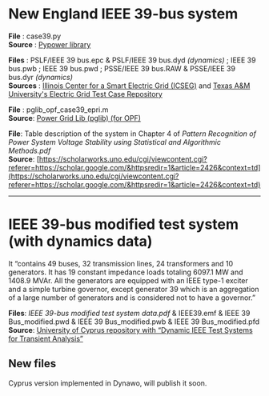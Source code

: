 # New England IEEE 39-bus system

**File** : case39.py  
**Source** : [Pypower library](https://github.com/rwl/PYPOWER/tree/master/pypower)

**Files** : PSLF/IEEE 39 bus.epc & PSLF/IEEE 39 bus.dyd *(dynamics)* ; IEEE 39 bus.pwb ; IEEE 39 bus.pwd ; PSSE/IEEE 39 bus.RAW & PSSE/IEEE 39 bus.dyr *(dynamics)*  
**Sources** : [Illinois Center for a Smart Electric Grid (ICSEG)](https://icseg.iti.illinois.edu/power-cases/) and [Texas A&M University's Electric Grid Test Case Repository](https://electricgrids.engr.tamu.edu/electric-grid-test-cases/)

**File** : pglib_opf_case39_epri.m  
**Source**: [Power Grid Lib (pglib) (for OPF)](https://github.com/power-grid-lib/pglib-opf)

**File**: Table description of the system in Chapter 4 of *Pattern Recognition of Power System Voltage Stability using Statistical and Algorithmic Methods.pdf*  
**Source**: [https://scholarworks.uno.edu/cgi/viewcontent.cgi?referer=https://scholar.google.com/&httpsredir=1&article=2426&context=td](https://scholarworks.uno.edu/cgi/viewcontent.cgi?referer=https://scholar.google.com/&httpsredir=1&article=2426&context=td)

---

# IEEE 39-bus modified test system (with dynamics data)

It “contains 49 buses, 32 transmission lines, 24 transformers and 10 generators. It has 19 constant impedance loads totaling 6097.1 MW and 1408.9 MVAr. All the generators are equipped with an IEEE type-1 exciter and a simple turbine governor, except generator 39 which is an aggregation of a large number of generators and is considered not to have a governor.”

**Files**: *IEEE 39-bus modified test system data.pdf* & IEEE39.emf & IEEE 39 Bus_modified.pwd & IEEE 39 Bus_modified.pwb & IEEE 39 Bus_modified.pfd  
**Source**: [University of Cyprus repository with “Dynamic IEEE Test Systems for Transient Analysis”](https://www2.kios.ucy.ac.cy/testsystems/index.php/ieee-14-bus-modified-test-system/)

## New files

Cyprus version implemented in Dynawo, will publish it soon.